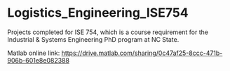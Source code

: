 # Logistics_Engineering_ISE754

Projects completed for ISE 754, which is a course requirement for the Industrial & Systems Engineering PhD program at NC State. 

Matlab online link: https://drive.matlab.com/sharing/0c47af25-8ccc-471b-906b-601e8e082388
